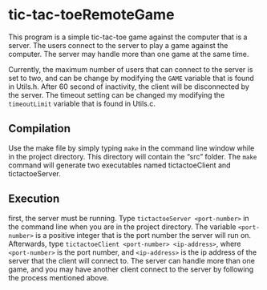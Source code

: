 # tic-tac-toeRemoteGame

This program is a simple tic-tac-toe game against the computer that is a server. The users connect to the server to play a game against the computer. The server may handle more than one game at the same time. 

Currently, the maximum number of users that can connect to the server is set to two, and can be change by modifying the ```GAME``` variable that is found in Utils.h. After 60 second of inactivity, the client will be disconnected by the server. The timeout setting can be changed my modifying the ```timeoutLimit``` variable that is found in Utils.c.

## Compilation

Use the make file by simply typing ```make``` in the command line window while in the project directory. This directory will contain the “src” folder. The ```make``` command will generate two executables named tictactoeClient and tictactoeServer. 

## Execution

first, the server must be running. Type ```tictactoeServer <port-number>``` in the command line when you are in the project directory. The variable ```<port-number>``` is a positive integer that is the port number the server will run on. Afterwards, type ```tictactoeClient <port-number> <ip-address>```, where ```<port-number>``` is the port number, and ```<ip-address>``` is the ip address of the server that the client will connect to. The server can handle more than one game, and you may have another client connect to the server by following the process mentioned above.
